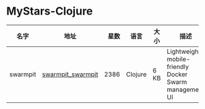 # MyStars-Clojure
|  名字  |                            地址                             |星数| 语言  |大小|                         描述                         |
|--------|-------------------------------------------------------------|---:|-------|----|------------------------------------------------------|
|swarmpit|[swarmpit_swarmpit](https://github.com/swarmpit/swarmpit.git)|2386|Clojure|6 KB|Lightweight mobile-friendly Docker Swarm management UI|
